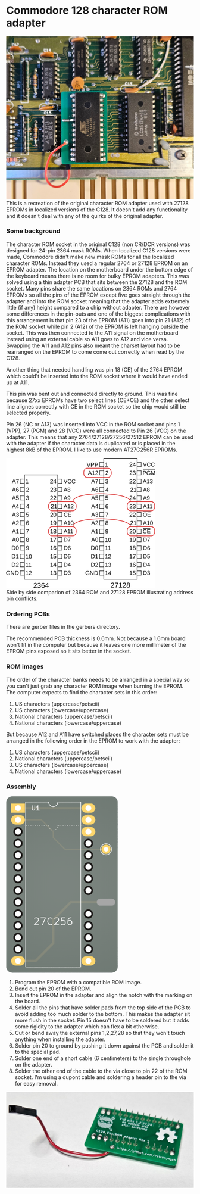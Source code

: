 # Commodore 128 character ROM adapter

<img src="rev1\images\rev1_installed.jpg" alt="Adapter installed in C128" width="600"/><br/>
This is a recreation of the original character ROM adapter used with 27128 EPROMs in localized versions of the C128.
It doesn't add any functionality and it doesn't deal with any of the quirks of the original adapter.

### Some background
The character ROM socket in the original C128 (non CR/DCR versions) was designed for 24-pin 2364 mask ROMs. When localized C128 versions were made, Commodore didn't make new mask ROMs for all the localized character ROMs. Instead they used a regular 2764 or 27128 EPROM on an EPROM adapter. The location on the motherboard under the bottom edge of the keyboard means there is no room for bulky EPROM adapters.
This was solved using a thin adapter PCB that sits between the 27128 and the ROM socket.
Many pins share the same locations on 2364 ROMs and 2764 EPROMs so all the pins of the EPROM except five goes straight through the adapter and into the ROM socket meaning that the adapter adds extremely little (if any) height compared to a chip without adapter.
There are however some differences in the pin-outs and one of the biggest complications with this arrangement is that pin 23 of the EPROM (A11) goes into pin 21 (A12) of the ROM socket while pin 2 (A12) of the EPROM is left hanging outside the socket. This was then connected to the A11 signal on the motherboard instead using an external cable so A11 goes to A12 and vice versa.
Swapping the A11 and A12 pins also meant the charset layout had to be rearranged on the EPROM to come come out correctly when read by the C128.

Another thing that needed handling was pin 18 (CE) of the 2764 EPROM which could't be inserted into the ROM socket where it would have ended up at A11.

This pin was bent out and connected directly to ground. This was fine because 27xx EPROMs have two select lines (CE+OE) and the other select line alignes correctly with CE in the ROM socket so the chip would still be selected properly.

Pin 26 (NC or A13) was inserted into VCC in the ROM socket and pins 1 (VPP), 27 (PGM) and 28 (VCC) were all connected to Pin 26 (VCC) on the adapter. This means that any 2764/27128/27256/27512 EPROM can be used with the adapter if the character data is duplicated or is placed in the highest 8kB of the EPROM. I like to use modern AT27C256R EPROMs.

<img src="images\2364-27128.svg" alt="Comparison of 2364 and 27128 pin-outs" width="400"/><br/>
Side by side comparion of 2364 ROM and 27128 EPROM illustrating address pin conflicts.


### Ordering PCBs
There are gerber files in the gerbers directory.

The recommended PCB thickness is 0.6mm. Not because a 1.6mm board won't fit in the computer but because it leaves one more millimeter of the EPROM pins exposed so it sits better in the socket.

### ROM images
The order of the character banks needs to be arranged in a special way so you can't just grab any character ROM image when burning the EPROM.
The computer expects to find the character sets in this order:
1. US characters (uppercase/petscii)
2. US characters (lowercase/uppercase)
3. National characters (uppercase/petscii)
4. National characters (lowercase/uppercase)

But because A12 and A11 have switched places the character sets must be arranged in the following order in the EPROM to work with the adapter:
1. US characters (uppercase/petscii)
2. National characters (uppercase/petscii)
3. US characters (lowercase/uppercase)
4. National characters (lowercase/uppercase)


### Assembly
<img src="rev1\images\rev1_pcb.png" alt="Render of PCB top side" width="300"/><br/>

1. Program the EPROM with a compatible ROM image.
2. Bend out pin 20 of the EPROM.
3. Insert the EPROM in the adapter and align the notch with the marking on the board.
4. Solder all the pins that have solder pads from the top side of the PCB to avoid adding too much solder to the bottom. This makes the adapter sit more flush in the socket.
Pin 15 doesn't have to be soldered but it adds some rigidity to the adapter which can flex a bit otherwise.
5. Cut or bend away the external pins 1,2,27,28 so that they won't touch anything when installing the adapter.
6. Solder pin 20 to ground by pushing it down against the PCB and solder it to the special pad.
7. Solder one end of a short cable (6 centimeters) to the single throughole on the adapter.
8. Solder the other end of the cable to the via close to pin 22 of the ROM socket.
I'm using a dupont cable and soldering a header pin to the via for easy removal.

<img src="rev1\images\rev1_bottomphoto.jpg" alt="Image of assembled adapter" width="600"/><br/>

